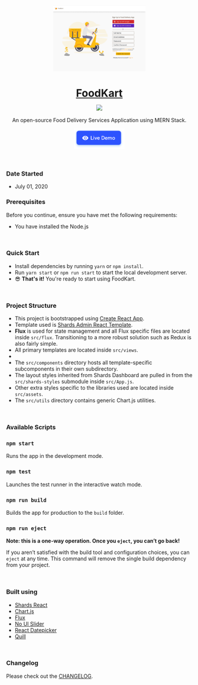 <p align="center">
<a href="#">
<img src="assets/preview.png" width="250" />
</a>
</p>

<h1 align="center" style="border-bottom: none !important; margin-bottom: 5px !important;"><a href="https://foodkart.netlify.com">FoodKart</a></h1>
<p align="center">
  <a href="#">
    <img src="https://img.shields.io/badge/License-MIT-brightgreen.svg" />
  </a>
</p>

<p align="center">
An open-source Food Delivery Services Application using MERN Stack.
</p>

<p align="center">
  <a href="https://foodkart.netlify.com">
    <img height="55px" src="assets/btn-live-preview.png" />
  </a>
</p>

<br />

### Date Started

* July 01, 2020


### Prerequisites

Before you continue, ensure you have met the following requirements:

* You have installed the Node.js

<br />

### Quick Start

* Install dependencies by running `yarn` or `npm install`.
* Run `yarn start` or `npm run start` to start the local development server.
* 😎 **That's it!** You're ready to start using FoodKart.

<br />

### Project Structure

- This project is bootstrapped using [Create React App](https://github.com/facebook/create-react-app).
- Template used is [Shards Admin React Template](https://designrevision.com/downloads/shards-dashboard-lite-react/).
- **Flux** is used for state management and all Flux specific files are located inside `src/flux`. Transitioning to a more robust solution such as Redux is also fairly simple.
- All primary templates are located inside `src/views`.
- 
- The `src/components` directory hosts all template-specific subcomponents in their own subdirectory.
- The layout styles inherited from Shards Dashboard are pulled in from the `src/shards-styles` submodule inside `src/App.js`.
- Other extra styles specific to the libraries used are located inside `src/assets`.
- The `src/utils` directory contains generic Chart.js utilities.

<br />

### Available Scripts

### `npm start`

Runs the app in the development mode.

### `npm test`

Launches the test runner in the interactive watch mode.

### `npm run build`

Builds the app for production to the `build` folder.

### `npm run eject`

**Note: this is a one-way operation. Once you `eject`, you can’t go back!**

If you aren’t satisfied with the build tool and configuration choices, you can `eject` at any time. This command will remove the single build dependency from your project.

<br />

### Built using

- [Shards React](https://github.com/designrevision/shards-react)
- [Chart.js](https://www.chartjs.org/)
- [Flux](https://facebook.github.io/flux/)
- [No UI Slider](https://refreshless.com/nouislider/)
- [React Datepicker](https://www.npmjs.com/package/react-datepicker)
- [Quill](https://quilljs.com/)

<br />

### Changelog

Please check out the [CHANGELOG](CHANGELOG.md).
